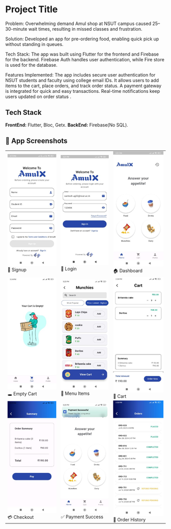 
# Project Title


Problem: Overwhelming demand Amul shop at NSUT campus caused 25–30-minute wait times, resulting in missed classes and frustration. 

Solution: Developed an app for pre-ordering food, enabling quick pick up without standing in queues. 

Tech Stack: The app was built using Flutter for the frontend and Firebase for the backend. Firebase Auth handles user authentication, while Fire store is used for the database. 

Features Implemented: The app includes secure user authentication for NSUT students and faculty using college email IDs. It allows users to add items to the cart, place orders, and track order status. A payment gateway is integrated for quick and easy transactions. Real-time notifications keep users updated on order status .  


## Tech Stack

**FrontEnd:** Flutter, Bloc, Getx.
**BackEnd:** Firebase(No SQL).


## 📸 App Screenshots

<table>
  <tr>
    <td><img src="signup.jpg" width="250"/><br/>📝 Signup</td>
    <td><img src="login.jpg" width="250"/><br/>🔐 Login</td>
    <td><img src="frontpage.jpg" width="250"/><br/>🏠 Dashboard</td>
  </tr>
  <tr>
    <td><img src="emptyCart.jpg" width="250"/><br/>🕳️ Empty Cart</td>
    <td><img src="food.jpg" width="250"/><br/>🍔 Menu Items</td>
    <td><img src="cart.jpg" width="250"/><br/>🛒 Cart</td>
  </tr>
  <tr>
    <td><img src="checkout.jpg" width="250"/><br/>💳 Checkout</td>
    <td><img src="Success.jpg" width="250"/><br/>✅ Payment Success</td>
    <td><img src="history.jpg" width="250"/><br/>📜 Order History</td>
  </tr>
</table>




